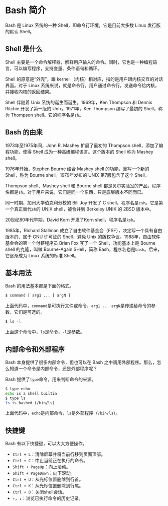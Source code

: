 # Bash 简介

Bash 是 Linux 系统的一种 Shell，即命令行环境。它是目前大多数 Linux 发行版的默认 Shell。

## Shell 是什么

Shell 主要是一个命令解释器，解释用户输入的命令。同时，它也是一种编程语言，可以编写程序，支持变量、条件语句和循环。

Shell 的原意是“外壳”，跟 kernel （内核）相对应，指的是用户跟内核交互的对话界面。对于 Linux 系统来说，就是命令行。用户通过命令行，发送命令给内核，并接收内核的返回结果。

Shell 伴随着 Unix 系统的诞生而诞生。1969年，Ken Thompson 和 Dennis Ritchie 开发了第一版的 Unix。1971年，Ken Thompson 编写了最初的 Shell，称为 Thompson shell。它的程序名是`sh`。

## Bash 的由来

1973年至1975年间，John R. Mashey 扩展了最初的 Thompson shell，添加了编程功能，使得 Shell 成为一种高级编程语言。这个版本的 Shell 称为 Mashey shell。

1976年开始，Stephen Bourne 结合 Mashey shell 的功能，重写一个新的 Shell，称为 Bourne shell。1979年发布的 UNIX 第7版包含了这个 Shell。

Thompson shell、Mashey shell 和 Bourne shell 都是贝尔实验室的产品，程序名都是`sh`。对于用户来说，它们是同一个东西，只是底层版本不同而已。

同一时期，加州大学伯克利分校的 Bill Joy 开发了 C shell，程序名是`csh`。它是第一个真正替代`sh`的 UNIX shell，被合并到 Berkeley UNIX 的 2BSD 版本中。

20世纪80年代早期，David Korn 开发了Korn shell，程序名是`ksh`。

1985年，Richard Stallman 成立了自由软件基金会（FSF），决定写一个具有自由版本的、属于 GNU 许可证的 Shell，避免 Unix 的版权争议。1988年，自由软件基金会的第一个付薪程序员 Brian Fox 写了一个 Shell，功能基本上是 Bourne shell 的克隆，叫做 Bourne-Again SHell，简称 Bash，程序名也是`bash`。后来，它逐渐成为 Linux 系统的标准 Shell。

## 基本用法

Bash 的用法基本都是下面的格式。

```bash
$ command [ arg1 ... [ argN ]
```

上面代码中，`command`是可执行文件或命令，`arg1 ... argN`是传递给命令的参数，它们是可选的。

```bash
$ ls -l
```

上面这个命令中，`ls`是命令，`-l`是参数。

## 内部命令和外部程序

Bash 本身提供了很多内部命令，但也可以在 Bash 之中调用外部程序。那么，怎么知道一个命令是内部命令，还是外部程序呢？

Bash 提供了`type`命令，用来判断命令的来源。

```bash
$ type echo
echo is a shell builtin
$ type ls
ls is hashed (/bin/ls)
```

上面代码中，`echo`是内部命令，`ls`是外部程序（`/bin/ls`）。

## 快捷键

Bash 有以下快捷键，可以大大方便操作。

- `Ctrl + L`：清除屏幕并将当前行移到页面顶部。
- `Ctrl + C`：中止当前正在执行的命令。
- `Shift + PageUp`：向上滚动。
- `Shift + PageDown`：向下滚动。
- `Ctrl + U`：从光标位置删除到行首。
- `Ctrl + K`：从光标位置删除到行尾。
- `Ctrl + D`：关闭shell会话。
- `↑`，`↓`：浏览已执行命令的历史记录。

